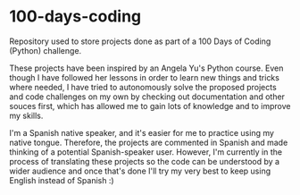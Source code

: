 # 100-days-coding

Repository used to store projects done as part of a 100 Days of Coding (Python) challenge.

These projects have been inspired by an Angela Yu's Python course. Even though I have followed her lessons in order to learn new things and tricks where needed, I have tried to autonomously solve the proposed projects and code challenges on my own by checking out documentation and other souces first, which has allowed me to gain lots of knowledge and to improve my skills.

I'm a Spanish native speaker, and it's easier for me to practice using my native tongue. Therefore, the projects are commented in Spanish and made thinking of a potential Spanish-speaker user. However, I'm currently in the process of translating these projects so the code can be understood by a wider audience and once that's done I'll try my very best to keep using English instead of Spanish :)
